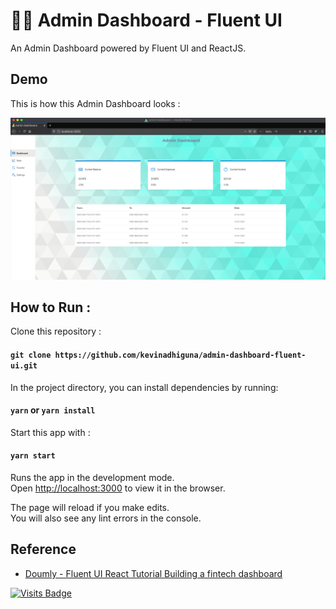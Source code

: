 # 👨‍💻 Admin Dashboard - Fluent UI

An Admin Dashboard powered by Fluent UI and ReactJS.

## Demo

This is how this Admin Dashboard looks :<br>

<img src="https://raw.githubusercontent.com/kevinadhiguna/admin-dashboard-fluent-ui/master/demo/full.png" />

## How to Run :

Clone this repository :

#### `git clone https://github.com/kevinadhiguna/admin-dashboard-fluent-ui.git`

In the project directory, you can install dependencies by running:

#### `yarn` or `yarn install`

Start this app with :

#### `yarn start`

Runs the app in the development mode.\
Open [http://localhost:3000](http://localhost:3000) to view it in the browser.

The page will reload if you make edits.\
You will also see any lint errors in the console.

## Reference

- [Doumly - Fluent UI React Tutorial Building a fintech dashboard](https://youtu.be/P9s6dsdu_9c)

[![Visits Badge](https://badges.pufler.dev/visits/kevinadhiguna/admin-dashboard-fluent-ui)](https://github.com/kevinadhiguna)
